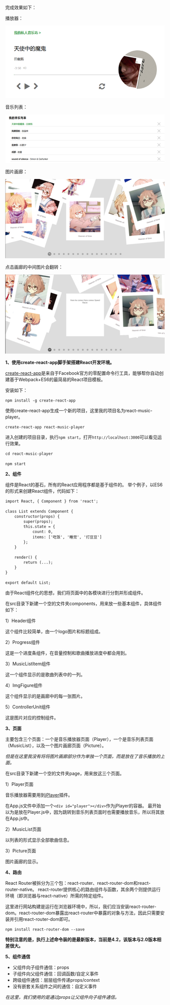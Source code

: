 完成效果如下：

播放器：

![播放器](https://github.com/FanXuanyi/react-music-player/blob/master/preview/player.png)

音乐列表：

![音乐列表](https://github.com/FanXuanyi/react-music-player/blob/master/preview/music-list.png)

图片画廊：

![图片画廊](https://github.com/FanXuanyi/react-music-player/blob/master/preview/gallery.png)

点击画廊的中间图片会翻转：

![中间图片翻转](https://github.com/FanXuanyi/react-music-player/blob/master/preview/gallery_click_inverse.png)

**1、使用create-react-app脚手架搭建React开发环境。**

[create-react-app](https://github.com/facebook/create-react-app)是来自于Facebook官方的零配置命令行工具，能够帮你自动创建基于Webpack+ES6的最简易的React项目模板。

安装如下：

```
npm install -g create-react-app
```

使用create-react-app生成一个新的项目，这里我的项目名为react-music-player。

```
create-react-app react-music-player
```

进入创建的项目目录，执行`npm start`，打开`http://localhost:3000`可以看见运行效果。

```
cd react-music-player

npm start
```

**2、组件**

组件是React的基石，所有的React应用程序都是基于组件的。
举个例子，以ES6的形式来创建React组件，代码如下：

```
import React, { Component } from 'react';

class List extends Component {
    constructor(props) {
        super(props);
        this.state = {
            count: 0,
            items: ['吃饭', '睡觉', '打豆豆']
        };
    }

    render() {
        return (...);
    }
}

export default List;
```

由于React组件化的思想，我们将页面中的各模块进行分割并形成组件。

在src目录下新建一个空的文件夹components，用来放一些基本组件，具体组件如下：

1）Header组件

这个组件比较简单，由一个logo图片和标题组成。

2）Progress组件

这是一个进度条组件，在音量控制和歌曲播放进度中都会用到。

3）MusicListItem组件

这一个组件显示的是歌曲列表中的一列。

4）ImgFigure组件

这个组件显示的是画廊中的每一张图片。

5）ControllerUnit组件

这是图片对应的控制组件。

**3、页面**

主要包含三个页面：一个是音乐播放器页面（Player），一个是音乐列表页面（MusicList），以及一个图片画廊页面（Picture）。

*但是在这里我没有将将图片画廊部分作为单独一个页面，而是放在了音乐播放的上面。*

在src目录下新建一个空的文件夹page，用来放这三个页面。

1）Player页面

音乐播放器需要用到[jPlayer](http://www.jplayer.cn/)插件。

在App.js文件中添加一个`<div id="player"></div>`作为jPlayer的容器。
最开始以为是放在Player.js中，因为跳转到音乐列表页面时也需要播放音乐，所以将其放在App.js中。

2）MusicList页面

以列表的形式显示全部歌曲信息。

3）Picture页面

图片画廊的显示。

**4、路由**

React Router被拆分为三个包：react-router、react-router-dom和react-router-native。
react-router提供核心的路由组件与函数，其余两个则提供运行环境（即浏览器与react-native）所需的特定组件。

这里进行网站构建是运行在浏览器环境中，所以，我们应当安装react-router-dom。react-router-dom暴露出react-router中暴露的对象与方法，因此只需要安装并引用react-router-dom即可。

```
npm install react-router-dom --save
```

**特别注意的是，执行上述命令装的是最新版本，当前是4.2，该版本与2.0版本相差很大。**

**5、组件通信**

- 父组件向子组件通信：props
- 子组件向父组件通信：回调函数/自定义事件
- 跨级组件通信：层层组件传递props/context
- 没有嵌套关系组件之间的通信：自定义事件

*在这里，我们使用的是通过props让父组件向子组件通信。*

